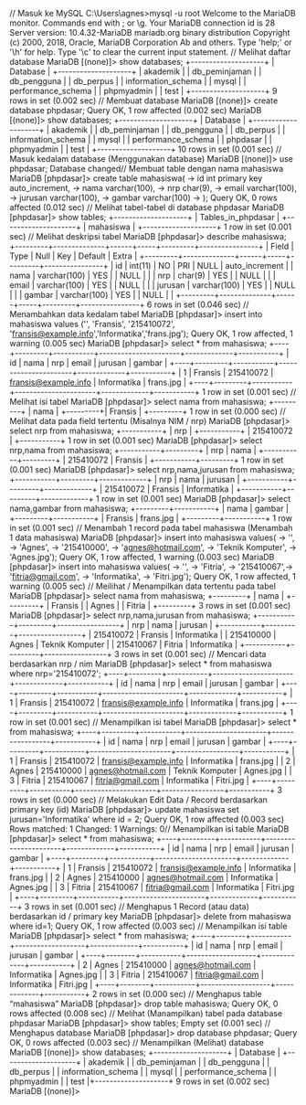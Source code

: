 // Masuk ke MySQL
C:\Users\agnes>mysql -u root
Welcome to the MariaDB monitor. Commands end with ; or \g.
Your MariaDB connection id is 28
Server version: 10.4.32-MariaDB mariadb.org binary distribution
Copyright (c) 2000, 2018, Oracle, MariaDB Corporation Ab and others.
Type 'help;' or '\h' for help. Type '\c' to clear the current input statement.
// Melihat daftar database
MariaDB [(none)]> show databases;
+--------------------+
| Database |
+--------------------+
| akademik |
| db_peminjaman |
| db_pengguna |
| db_perpus |
| information_schema |
| mysql |
| performance_schema |
| phpmyadmin |
| test |
+--------------------+
9 rows in set (0.002 sec)
// Membuat database
MariaDB [(none)]> create database phpdasar;
Query OK, 1 row affected (0.002 sec)
MariaDB [(none)]> show databases;
+--------------------+
| Database |
+--------------------+
| akademik |
| db_peminjaman |
| db_pengguna |
| db_perpus |
| information_schema |
| mysql |
| performance_schema |
| phpdasar |
| phpmyadmin |
| test |
+--------------------+
10 rows in set (0.001 sec)
// Masuk kedalam database (Menggunakan database)
MariaDB [(none)]> use phpdasar;
Database changed// Membuat table dengan nama mahasiswa
MariaDB [phpdasar]> create table mahasiswa(
-> id int primary key auto_increment,
-> nama varchar(100),
-> nrp char(9),
-> email varchar(100),
-> jurusan varchar(100),
-> gambar varchar(100)
-> );
Query OK, 0 rows affected (0.012 sec)
// Melihat tabel-tabel di database phpdasar
MariaDB [phpdasar]> show tables;
+--------------------+
| Tables_in_phpdasar |
+--------------------+
| mahasiswa |
+--------------------+
1 row in set (0.001 sec)
// Melihat deskripsi tabel
MariaDB [phpdasar]> describe mahasiswa;
+---------+--------------+------+-----+---------+----------------+
| Field | Type | Null | Key | Default | Extra |
+---------+--------------+------+-----+---------+----------------+
| id | int(11) | NO | PRI | NULL | auto_increment |
| nama | varchar(100) | YES | | NULL | |
| nrp | char(9) | YES | | NULL | |
| email | varchar(100) | YES | | NULL | |
| jurusan | varchar(100) | YES | | NULL | |
| gambar | varchar(100) | YES | | NULL | |
+---------+--------------+------+-----+---------+----------------+
6 rows in set (0.046 sec)
// Menambahkan data kedalam tabel
MariaDB [phpdasar]> insert into mahasiswa values ('', 'Fransis', '215410072',
'fransis@example.info','Informatika','frans.jpg');
Query OK, 1 row affected, 1 warning (0.005 sec)
MariaDB [phpdasar]> select * from mahasiswa;
+----+---------+-----------+----------------------+-------------+-----------+
| id | nama | nrp | email | jurusan | gambar |
+----+---------+-----------+----------------------+-------------+-----------+
| 1 | Fransis | 215410072 | fransis@example.info | Informatika | frans.jpg |
+----+---------+-----------+----------------------+-------------+-----------+
1 row in set (0.001 sec)
// Melihat isi tabel
MariaDB [phpdasar]> select nama from mahasiswa;
+---------+
| nama |
+---------+| Fransis |
+---------+
1 row in set (0.000 sec)
// Melihat data pada field tertentu (Misalnya NIM / nrp)
MariaDB [phpdasar]> select nrp from mahasiswa;
+-----------+
| nrp |
+-----------+
| 215410072 |
+-----------+
1 row in set (0.001 sec)
MariaDB [phpdasar]> select nrp,nama from mahasiswa;
+-----------+---------+
| nrp | nama |
+-----------+---------+
| 215410072 | Fransis |
+-----------+---------+
1 row in set (0.001 sec)
MariaDB [phpdasar]> select nrp,nama,jurusan from mahasiswa;
+-----------+---------+-------------+
| nrp | nama | jurusan |
+-----------+---------+-------------+
| 215410072 | Fransis | Informatika |
+-----------+---------+-------------+
1 row in set (0.001 sec)
MariaDB [phpdasar]> select nama,gambar from mahasiswa;
+---------+-----------+
| nama | gambar |
+---------+-----------+
| Fransis | frans.jpg |
+---------+-----------+
1 row in set (0.001 sec)
// Menambah 1 record pada tabel mahasiswa (Menambah 1 data mahasiswa)
MariaDB [phpdasar]> insert into mahasiswa values(
-> '',
-> 'Agnes',
-> '215410000',
-> 'agnes@hotmail.com',
-> 'Teknik Komputer',
-> 'Agnes.jpg');
Query OK, 1 row affected, 1 warning (0.003 sec)
MariaDB [phpdasar]> insert into mahasiswa values(
-> '',
-> 'Fitria',
-> '215410067',-> 'fitria@gmail.com',
-> 'Informatika',
-> 'Fitri.jpg');
Query OK, 1 row affected, 1 warning (0.005 sec)
// Meilihat / Menampilkan data tertentu pada tabel
MariaDB [phpdasar]> select nama from mahasiswa;
+---------+
| nama |
+---------+
| Fransis |
| Agnes |
| Fitria |
+---------+
3 rows in set (0.001 sec)
MariaDB [phpdasar]> select nrp,nama,jurusan from mahasiswa;
+-----------+---------+-----------------+
| nrp | nama | jurusan |
+-----------+---------+-----------------+
| 215410072 | Fransis | Informatika |
| 215410000 | Agnes | Teknik Komputer |
| 215410067 | Fitria | Informatika |
+-----------+---------+-----------------+
3 rows in set (0.001 sec)
// Mencari data berdasarkan nrp / nim
MariaDB [phpdasar]> select * from mahasiswa where nrp='215410072';
+----+---------+-----------+----------------------+-------------+-----------+
| id | nama | nrp | email | jurusan | gambar |
+----+---------+-----------+----------------------+-------------+-----------+
| 1 | Fransis | 215410072 | fransis@example.info | Informatika | frans.jpg |
+----+---------+-----------+----------------------+-------------+-----------+
1 row in set (0.001 sec)
// Menampilkan isi tabel
MariaDB [phpdasar]> select * from mahasiswa;
+----+---------+-----------+----------------------+-----------------+-----------+
| id | nama | nrp | email | jurusan | gambar |
+----+---------+-----------+----------------------+-----------------+-----------+
| 1 | Fransis | 215410072 | fransis@example.info | Informatika | frans.jpg |
| 2 | Agnes | 215410000 | agnes@hotmail.com | Teknik Komputer | Agnes.jpg |
| 3 | Fitria | 215410067 | fitria@gmail.com | Informatika | Fitri.jpg |
+----+---------+-----------+----------------------+-----------------+-----------+
3 rows in set (0.000 sec)
// Melakukan Edit Data / Record berdasarkan primary key (id)
MariaDB [phpdasar]> update mahasiswa set jurusan='Informatika' where id = 2;
Query OK, 1 row affected (0.003 sec)
Rows matched: 1 Changed: 1 Warnings: 0// Menampilkan isi table
MariaDB [phpdasar]> select * from mahasiswa;
+----+---------+-----------+----------------------+-------------+-----------+
| id | nama | nrp | email | jurusan | gambar |
+----+---------+-----------+----------------------+-------------+-----------+
| 1 | Fransis | 215410072 | fransis@example.info | Informatika | frans.jpg |
| 2 | Agnes | 215410000 | agnes@hotmail.com | Informatika | Agnes.jpg |
| 3 | Fitria | 215410067 | fitria@gmail.com | Informatika | Fitri.jpg |
+----+---------+-----------+----------------------+-------------+-----------+
3 rows in set (0.001 sec)
// Menghapus 1 Record (atau data) berdasarkan id / primary key
MariaDB [phpdasar]> delete from mahasiswa where id=1;
Query OK, 1 row affected (0.003 sec)
// Menampilkan isi table
MariaDB [phpdasar]> select * from mahasiswa;
+----+--------+-----------+-------------------+-------------+-----------+
| id | nama | nrp | email | jurusan | gambar |
+----+--------+-----------+-------------------+-------------+-----------+
| 2 | Agnes | 215410000 | agnes@hotmail.com | Informatika | Agnes.jpg |
| 3 | Fitria | 215410067 | fitria@gmail.com | Informatika | Fitri.jpg |
+----+--------+-----------+-------------------+-------------+-----------+
2 rows in set (0.000 sec)
// Menghapus table “mahasiswa”
MariaDB [phpdasar]> drop table mahasiswa;
Query OK, 0 rows affected (0.008 sec)
// Melihat (Manampilkan) tabel pada database phpdasar
MariaDB [phpdasar]> show tables;
Empty set (0.001 sec)
// Menghapus database
MariaDB [phpdasar]> drop database phpdasar;
Query OK, 0 rows affected (0.003 sec)
// Menampilkan (Melihat) database
MariaDB [(none)]> show databases;
+--------------------+
| Database |
+--------------------+
| akademik |
| db_peminjaman |
| db_pengguna |
| db_perpus |
| information_schema |
| mysql |
| performance_schema |
| phpmyadmin |
| test |+--------------------+
9 rows in set (0.002 sec)
MariaDB [(none)]>